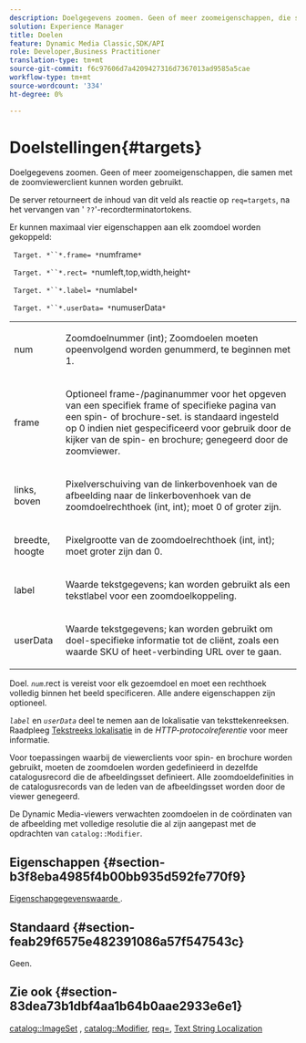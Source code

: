 ```yaml
---
description: Doelgegevens zoomen. Geen of meer zoomeigenschappen, die samen met de zoomviewerclient kunnen worden gebruikt.
solution: Experience Manager
title: Doelen
feature: Dynamic Media Classic,SDK/API
role: Developer,Business Practitioner
translation-type: tm+mt
source-git-commit: f6c97606d7a4209427316d7367013ad9585a5cae
workflow-type: tm+mt
source-wordcount: '334'
ht-degree: 0%

---
```



# Doelstellingen{#targets}

Doelgegevens zoomen. Geen of meer zoomeigenschappen, die samen met de zoomviewerclient kunnen worden gebruikt.

De server retourneert de inhoud van dit veld als reactie op `req=targets`, na het vervangen van &#39; `??`&#39;-recordterminatortokens.

Er kunnen maximaal vier eigenschappen aan elk zoomdoel worden gekoppeld:

` Target. *``*.frame= *`numframe`*`

` Target. *``*.rect= *`numleft,top,width,height`*`

` Target. *``*.label= *`numlabel`*`

` Target. *``*.userData= *`numuserData`*`

<table id="simpletable_4C20157A7A444DEB9959B335CAFBAEC8"> 
 <tr class="strow"> 
  <td class="stentry"> <p> <span class="codeph"> <span class="varname"> num  </span> </span> </p> </td> 
  <td class="stentry"> <p>Zoomdoelnummer (int); Zoomdoelen moeten opeenvolgend worden genummerd, te beginnen met 1. </p> </td> 
 </tr> 
 <tr class="strow"> 
  <td class="stentry"> <p> <span class="codeph"> <span class="varname"> frame  </span> </span> </p> </td> 
  <td class="stentry"> <p>Optioneel frame-/paginanummer voor het opgeven van een specifiek frame of specifieke pagina van een spin- of brochure-set. is standaard ingesteld op 0 indien niet gespecificeerd voor gebruik door de kijker van de spin- en brochure; genegeerd door de zoomviewer. </p> </td> 
 </tr> 
 <tr class="strow"> 
  <td class="stentry"> <p> <span class="codeph"> <span class="varname"> links, boven  </span> </span> </p> </td> 
  <td class="stentry"> <p>Pixelverschuiving van de linkerbovenhoek van de afbeelding naar de linkerbovenhoek van de zoomdoelrechthoek (int, int); moet 0 of groter zijn. </p> </td> 
 </tr> 
 <tr class="strow"> 
  <td class="stentry"> <p> <span class="codeph"> <span class="varname"> breedte, hoogte  </span> </span> </p> </td> 
  <td class="stentry"> <p>Pixelgrootte van de zoomdoelrechthoek (int, int); moet groter zijn dan 0. </p> </td> 
 </tr> 
 <tr class="strow"> 
  <td class="stentry"> <p> <span class="codeph"> <span class="varname"> label  </span> </span> </p> </td> 
  <td class="stentry"> <p>Waarde tekstgegevens; kan worden gebruikt als een tekstlabel voor een zoomdoelkoppeling. </p> </td> 
 </tr> 
 <tr class="strow"> 
  <td class="stentry"> <p> <span class="codeph"> <span class="varname"> userData  </span> </span> </p> </td> 
  <td class="stentry"> <p>Waarde tekstgegevens; kan worden gebruikt om doel-specifieke informatie tot de cliënt, zoals een waarde SKU of heet-verbinding URL over te gaan. </p> </td> 
 </tr> 
</table>

Doel. *`num`*.rect is vereist voor elk gezoemdoel en moet een rechthoek volledig binnen het beeld specificeren. Alle andere eigenschappen zijn optioneel.

*`label`* en  *`userData`* deel te nemen aan de lokalisatie van teksttekenreeksen. Raadpleeg [Tekstreeks lokalisatie](/help/aem-is-ir-api/is-api/http-ref/image-serving-api-ref/c-http-protocol-reference/c-syntax-and-features/r-text-string-localization.md) in de *HTTP-protocolreferentie* voor meer informatie.

Voor toepassingen waarbij de viewerclients voor spin- en brochure worden gebruikt, moeten de zoomdoelen worden gedefinieerd in dezelfde catalogusrecord die de afbeeldingsset definieert. Alle zoomdoeldefinities in de catalogusrecords van de leden van de afbeeldingsset worden door de viewer genegeerd.

De Dynamic Media-viewers verwachten zoomdoelen in de coördinaten van de afbeelding met volledige resolutie die al zijn aangepast met de opdrachten van `catalog::Modifier`.

## Eigenschappen {#section-b3f8eba4985f4b00bb935d592fe770f9}

[Eigenschapgegevenswaarde ](/help/aem-is-ir-api/is-api/image-catalog/image-serving-api-ref/c-image-catalog-reference/c-overview/c-common-data-types/r-property-data.md) .

## Standaard {#section-feab29f6575e482391086a57f547543c}

Geen.

## Zie ook {#section-83dea73b1dbf4aa1b64b0aae2933e6e1}

[catalog::ImageSet](../../../../../../is-api/image-catalog/image-serving-api-ref/c-image-catalog-reference/c-image-svg-data-reference/c-image-data-reference/r-imageset-cat.md#reference-4764d347afd64afdaede9a74c7565256) ,  [catalog::Modifier](../../../../../../is-api/image-catalog/image-serving-api-ref/c-image-catalog-reference/c-image-svg-data-reference/c-image-data-reference/r-modifier-cat.md#reference-d2c6884b3a2248fab81a112d27969834),  [req=](/help/aem-is-ir-api/is-api/http-ref/image-serving-api-ref/c-http-protocol-reference/c-command-reference/r-req/r-req.md),  [Text String Localization](/help/aem-is-ir-api/is-api/http-ref/image-serving-api-ref/c-http-protocol-reference/c-syntax-and-features/r-text-string-localization.md)

